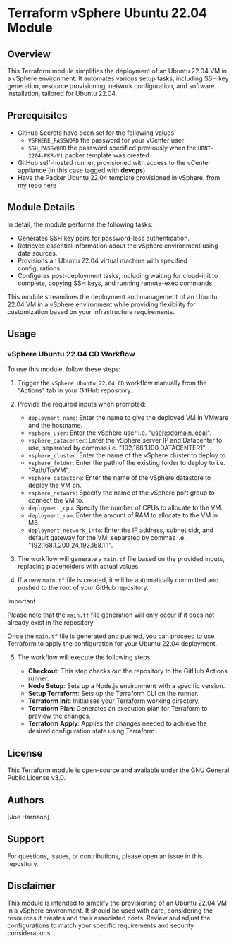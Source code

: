 # Terraform vSphere Ubuntu 22.04 Module

## Overview

This Terraform module simplifies the deployment of an Ubuntu 22.04 VM in a vSphere environment. It automates various setup tasks, including SSH key generation, resource provisioning, network configuration, and software installation, tailored for Ubuntu 22.04.

## Prerequisites
- GitHub Secrets have been set for the following values
   - `VSPHERE_PASSWORD` the password for your vCenter user
   - `SSH_PASSWORD` the password specified previously when the `UBNT-2204-PKR-V1` packer template was created
- GitHub self-hosted runner, provisioned with access to the vCenter appliance (in this case tagged with **devops**)
- Have the Packer Ubuntu 22.04 template provisioned in vSphere, from my repo [here](https://github.com/sudo-kraken/multiplatform-packer-vsphere-actions/tree/main/VMware/Ubuntu-22-04)

## Module Details

In detail, the module performs the following tasks:

- Generates SSH key pairs for password-less authentication.
- Retrieves essential information about the vSphere environment using data sources.
- Provisions an Ubuntu 22.04 virtual machine with specified configurations.
- Configures post-deployment tasks, including waiting for cloud-init to complete, copying SSH keys, and running remote-exec commands.

This module streamlines the deployment and management of an Ubuntu 22.04 VM in a vSphere environment while providing flexibility for customization based on your infrastructure requirements.

## Usage

### vSphere Ubuntu 22.04 CD Workflow

To use this module, follow these steps:

1. Trigger the `vSphere Ubuntu 22.04 CD` workflow manually from the "Actions" tab in your GitHub repository.

2. Provide the required inputs when prompted:

   - `deployment_name`: Enter the name to give the deployed VM in VMware and the hostname.
   - `vsphere_user`:  Enter the vSphere user i.e. "user@domain.local".
   - `vsphere_datacenter`: Enter the vSphere server IP and Datacenter to use, separated by commas i.e. "192.168.1.100,DATACENTER1".
   - `vsphere_cluster`: Enter the name of the vSphere cluster to deploy to.
   - `vsphere_folder`: Enter the path of the existing folder to deploy to i.e. "Path/To/VM".
   - `vsphere_datastore`: Enter the name of the vSphere datastore to deploy the VM on.
   - `vsphere_network`: Specify the name of the vSphere port group to connect the VM to.
   - `deployment_cpu`: Specify the number of CPUs to allocate to the VM.
   - `deployment_ram`: Enter the amount of RAM to allocate to the VM in MB.
   - `deployment_network_info`: Enter the IP address, subnet cidr, and default gateway for the VM, separated by commas i.e. "192.168.1.200,24,192.168.1.1".   

3. The workflow will generate a `main.tf` file based on the provided inputs, replacing placeholders with actual values.

4. If a new `main.tf` file is created, it will be automatically committed and pushed to the root of your GitHub repository.

>[!IMPORTANT]
>Please note that the `main.tf` file generation will only occur if it does not already exist in the repository.

Once the `main.tf` file is generated and pushed, you can proceed to use Terraform to apply the configuration for your Ubuntu 22.04 deployment.

5. The workflow will execute the following steps:

   - **Checkout**: This step checks out the repository to the GitHub Actions runner.
   - **Node Setup**: Sets up a Node.js environment with a specific version.
   - **Setup Terraform**: Sets up the Terraform CLI on the runner.
   - **Terraform Init**: Initialises your Terraform working directory.
   - **Terraform Plan**: Generates an execution plan for Terraform to preview the changes.
   - **Terraform Apply**: Applies the changes needed to achieve the desired configuration state using Terraform.

## License

This Terraform module is open-source and available under the GNU General Public License v3.0.

## Authors

[Joe Harrison]

## Support

For questions, issues, or contributions, please open an issue in this repository.

## Disclaimer

This module is intended to simplify the provisioning of an Ubuntu 22.04 VM in a vSphere environment. It should be used with care, considering the resources it creates and their associated costs. Review and adjust the configurations to match your specific requirements and security considerations.
